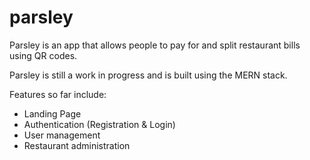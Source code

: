 # parsley
Parsley is an app that allows people to pay for and split restaurant bills using QR codes. 

Parsley is still a work in progress and is built using the MERN stack. 

Features so far include:
- Landing Page
- Authentication (Registration & Login)
- User management
- Restaurant administration

